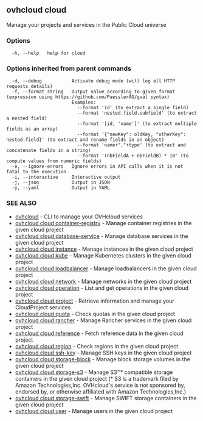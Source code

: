 ## ovhcloud cloud

Manage your projects and services in the Public Cloud universe

### Options

```
  -h, --help   help for cloud
```

### Options inherited from parent commands

```
  -d, --debug           Activate debug mode (will log all HTTP requests details)
  -f, --format string   Output value according to given format (expression using https://github.com/PaesslerAG/gval syntax)
                        Examples:
                          --format 'id' (to extract a single field)
                          --format 'nested.field.subfield' (to extract a nested field)
                          --format '[id, 'name']' (to extract multiple fields as an array)
                          --format '{"newKey": oldKey, "otherKey": nested.field}' (to extract and rename fields in an object)
                          --format 'name+","+type' (to extract and concatenate fields in a string)
                          --format '(nbFieldA + nbFieldB) * 10' (to compute values from numeric fields)
  -e, --ignore-errors   Ignore errors in API calls when it is not fatal to the execution
  -i, --interactive     Interactive output
  -j, --json            Output in JSON
  -y, --yaml            Output in YAML
```

### SEE ALSO

* [ovhcloud](ovhcloud.md)	 - CLI to manage your OVHcloud services
* [ovhcloud cloud container-registry](ovhcloud_cloud_container-registry.md)	 - Manage container registries in the given cloud project
* [ovhcloud cloud database-service](ovhcloud_cloud_database-service.md)	 - Manage database services in the given cloud project
* [ovhcloud cloud instance](ovhcloud_cloud_instance.md)	 - Manage instances in the given cloud project
* [ovhcloud cloud kube](ovhcloud_cloud_kube.md)	 - Manage Kubernetes clusters in the given cloud project
* [ovhcloud cloud loadbalancer](ovhcloud_cloud_loadbalancer.md)	 - Manage loadbalancers in the given cloud project
* [ovhcloud cloud network](ovhcloud_cloud_network.md)	 - Manage networks in the given cloud project
* [ovhcloud cloud operation](ovhcloud_cloud_operation.md)	 - List and get operations in the given cloud project
* [ovhcloud cloud project](ovhcloud_cloud_project.md)	 - Retrieve information and manage your CloudProject services
* [ovhcloud cloud quota](ovhcloud_cloud_quota.md)	 - Check quotas in the given cloud project
* [ovhcloud cloud rancher](ovhcloud_cloud_rancher.md)	 - Manage Rancher services in the given cloud project
* [ovhcloud cloud reference](ovhcloud_cloud_reference.md)	 - Fetch reference data in the given cloud project
* [ovhcloud cloud region](ovhcloud_cloud_region.md)	 - Check regions in the given cloud project
* [ovhcloud cloud ssh-key](ovhcloud_cloud_ssh-key.md)	 - Manage SSH keys in the given cloud project
* [ovhcloud cloud storage-block](ovhcloud_cloud_storage-block.md)	 - Manage block storage volumes in the given cloud project
* [ovhcloud cloud storage-s3](ovhcloud_cloud_storage-s3.md)	 - Manage S3™* compatible storage containers in the given cloud project (* S3 is a trademark filed by Amazon Technologies,Inc. OVHcloud's service is not sponsored by, endorsed by, or otherwise affiliated with Amazon Technologies,Inc.)
* [ovhcloud cloud storage-swift](ovhcloud_cloud_storage-swift.md)	 - Manage SWIFT storage containers in the given cloud project
* [ovhcloud cloud user](ovhcloud_cloud_user.md)	 - Manage users in the given cloud project

